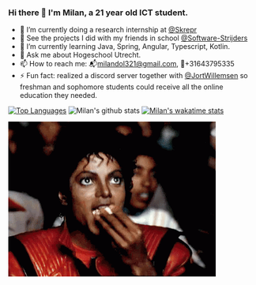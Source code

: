 ### Hi there 👋 I'm Milan, a 21 year old ICT student.

- 🔭 I’m currently doing a research internship at [@Skrepr](https://github.com/skrepr)
- 🏫 See the projects I did with my friends in school [@Software-Strijders](https://github.com/software-strijders)
- 🌱 I’m currently learning Java, Spring, Angular, Typescript, Kotlin.
- 💬 Ask me about Hogeschool Utrecht.
- 📫 How to reach me: 📬milandol321@gmail.com, 📱+31643795335 
- ⚡ Fun fact: realized a discord server together with [@JortWillemsen](https://github.com/JortWillemsen) so freshman and sophomore students could receive all the online education they needed.

[![Top Languages](https://github-readme-stats.vercel.app/api/top-langs/?username=JustMilan)](https://github.com/anuraghazra/github-readme-stats)
![Milan's github stats](https://github-readme-stats.vercel.app/api?username=JustMilan&show_icons=true&count_private=true)
[![Milan's wakatime stats](https://github-readme-stats.vercel.app/api/wakatime?username=JustMilan)](https://github.com/anuraghazra/github-readme-stats)


![image](https://github.com/JustMilan/JustMilan/blob/master/tenor.gif)
